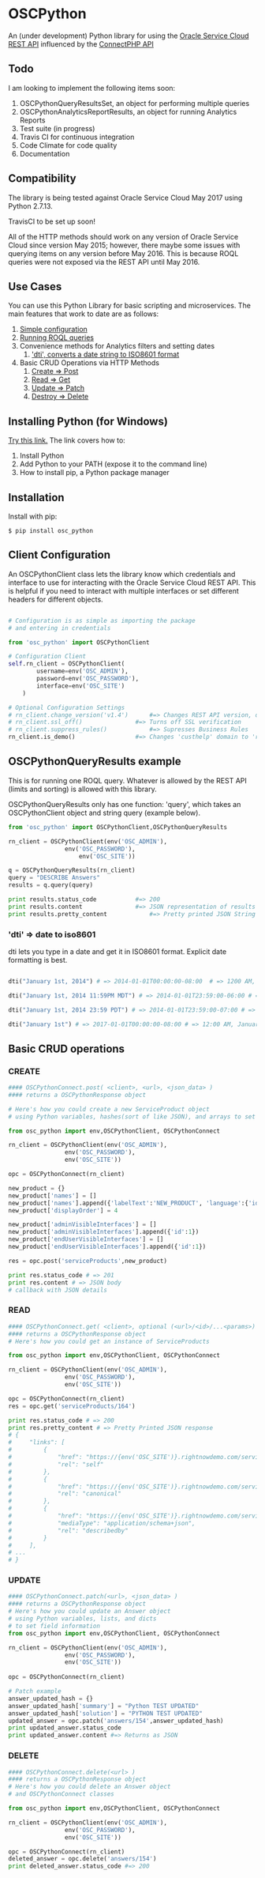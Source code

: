 # OSCPython

An (under development) Python library for using the [Oracle Service Cloud REST API](https://docs.oracle.com/cloud/latest/servicecs_gs/CXSVC/) influenced by the [ConnectPHP API](http://documentation.custhelp.com/euf/assets/devdocs/november2016/Connect_PHP/Default.htm)

## Todo
I am looking to implement the following items soon:
1. OSCPythonQueryResultsSet, an object for performing multiple queries
2. OSCPythonAnalyticsReportResults, an object for running Analytics Reports
3. Test suite (in progress)
4. Travis CI for continuous integration
5. Code Climate for code quality
6. Documentation


## Compatibility

The library is being tested against Oracle Service Cloud May 2017 using Python 2.7.13.

TravisCI to be set up soon!

All of the HTTP methods should work on any version of Oracle Service Cloud since version May 2015; however, there maybe some issues with querying items on any version before May 2016. This is because ROQL queries were not exposed via the REST API until May 2016.


## Use Cases
You can use this Python Library for basic scripting and microservices. The main features that work to date are as follows:

1. [Simple configuration](#client-configuration)
2. [Running ROQL queries](oscpythonqueryresults-example)
3. Convenience methods for Analytics filters and setting dates
	1. ['dti', converts a date string to ISO8601 format](#dti--date-to-iso8601)
4. Basic CRUD Operations via HTTP Methods
	1. [Create => Post](#create)
	2. [Read => Get](#read)
	3. [Update => Patch](#update)
	4. [Destroy => Delete](#delete)

## Installing Python (for Windows)
[Try this link.](https://github.com/BurntSushi/nfldb/wiki/Python-&-pip-Windows-installation)
The link covers how to:
1. Install Python
2. Add Python to your PATH (expose it to the command line)
3. How to install pip, a Python package manager

## Installation

Install with pip:

    $ pip install osc_python


## Client Configuration

An OSCPythonClient class lets the library know which credentials and interface to use for interacting with the Oracle Service Cloud REST API.
This is helpful if you need to interact with multiple interfaces or set different headers for different objects.

```python

# Configuration is as simple as importing the package
# and entering in credentials

from 'osc_python' import OSCPythonClient

# Configuration Client
self.rn_client = OSCPythonClient(
		username=env('OSC_ADMIN'),
		password=env('OSC_PASSWORD'),
		interface=env('OSC_SITE')
	)

# Optional Configuration Settings
# rn_client.change_version('v1.4') 		#=> Changes REST API version, default is 'v1.3'
# rn_client.ssl_off()				#=> Turns off SSL verification
# rn_client.suppress_rules()			#=> Supresses Business Rules
rn_client.is_demo() 				#=> Changes 'custhelp' domain to 'rightnowdemo'
```





## OSCPythonQueryResults example

This is for running one ROQL query. Whatever is allowed by the REST API (limits and sorting) is allowed with this library.

OSCPythonQueryResults only has one function: 'query', which takes an OSCPythonClient object and string query (example below).

```python
from 'osc_python' import OSCPythonClient,OSCPythonQueryResults

rn_client = OSCPythonClient(env('OSC_ADMIN'),
			    env('OSC_PASSWORD'),
    			    env('OSC_SITE'))

q = OSCPythonQueryResults(rn_client)
query = "DESCRIBE Answers"
results = q.query(query)

print results.status_code 			#=> 200
print results.content 				#=> JSON representation of results
print results.pretty_content	 		#=> Pretty printed JSON String of results


```


### 'dti' => date to iso8601

dti lets you type in a date and get it in ISO8601 format. Explicit date formatting is best.

```python

dti("January 1st, 2014") # => 2014-01-01T00:00:00-08:00  # => 1200 AM, January First of 2014

dti("January 1st, 2014 11:59PM MDT") # => 2014-01-01T23:59:00-06:00 # => 11:59 PM Mountain Time, January First of 2014

dti("January 1st, 2014 23:59 PDT") # => 2014-01-01T23:59:00-07:00 # => 11:59 PM Pacific Time, January First of 2014

dti("January 1st") # => 2017-01-01T00:00:00-08:00 # => 12:00 AM, January First of this Year

```


## Basic CRUD operations

### CREATE
```python
#### OSCPythonConnect.post( <client>, <url>, <json_data> )
#### returns a OSCPythonResponse object

# Here's how you could create a new ServiceProduct object
# using Python variables, hashes(sort of like JSON), and arrays to set field information

from osc_python import env,OSCPythonClient, OSCPythonConnect

rn_client = OSCPythonClient(env('OSC_ADMIN'),
			    env('OSC_PASSWORD'),
			    env('OSC_SITE'))

opc = OSCPythonConnect(rn_client)

new_product = {}
new_product['names'] = []
new_product['names'].append({'labelText':'NEW_PRODUCT', 'language':{'id':1}})
new_product['displayOrder'] = 4

new_product['adminVisibleInterfaces'] = []
new_product['adminVisibleInterfaces'].append({'id':1})
new_product['endUserVisibleInterfaces'] = []
new_product['endUserVisibleInterfaces'].append({'id':1})

res = opc.post('serviceProducts',new_product)

print res.status_code # => 201
print res.content # => JSON body
# callback with JSON details

```







### READ
```python
#### OSCPythonConnect.get( <client>, optional (<url>/<id>/...<params>) )
#### returns a OSCPythonResponse object
# Here's how you could get an instance of ServiceProducts

from osc_python import env,OSCPythonClient, OSCPythonConnect

rn_client = OSCPythonClient(env('OSC_ADMIN'),
			    env('OSC_PASSWORD'),
			    env('OSC_SITE'))

opc = OSCPythonConnect(rn_client)
res = opc.get('serviceProducts/164')

print res.status_code # => 200
print res.pretty_content # => Pretty Printed JSON response
# {
#     "links": [
#         {
#             "href": "https://{env('OSC_SITE')}.rightnowdemo.com/services/rest/connect/v1.3/serviceProducts/164", 
#             "rel": "self"
#         }, 
#         {
#             "href": "https://{env('OSC_SITE')}.rightnowdemo.com/services/rest/connect/v1.3/serviceProducts/164", 
#             "rel": "canonical"
#         }, 
#         {
#             "href": "https://{env('OSC_SITE')}.rightnowdemo.com/services/rest/connect/v1.3/metadata-catalog/serviceProducts", 
#             "mediaType": "application/schema+json", 
#             "rel": "describedby"
#         }
#     ], 
# ...
# }
```






### UPDATE
```python
#### OSCPythonConnect.patch(<url>, <json_data> )
#### returns a OSCPythonResponse object
# Here's how you could update an Answer object
# using Python variables, lists, and dicts
# to set field information
from osc_python import env,OSCPythonClient, OSCPythonConnect

rn_client = OSCPythonClient(env('OSC_ADMIN'),
			    env('OSC_PASSWORD'),
			    env('OSC_SITE'))
			    
opc = OSCPythonConnect(rn_client)

# Patch example
answer_updated_hash = {}
answer_updated_hash['summary'] = "Python TEST UPDATED"
answer_updated_hash['solution'] = "PYTHON TEST UPDATED"
updated_answer = opc.patch('answers/154',answer_updated_hash)
print updated_answer.status_code
print updated_answer.content #=> Returns as JSON

```






### DELETE
```python
#### OSCPythonConnect.delete(<url> )
#### returns a OSCPythonResponse object
# Here's how you could delete an Answer object
# and OSCPythonConnect classes

from osc_python import env,OSCPythonClient, OSCPythonConnect

rn_client = OSCPythonClient(env('OSC_ADMIN'),
			    env('OSC_PASSWORD'),
			    env('OSC_SITE'))

opc = OSCPythonConnect(rn_client)
deleted_answer = opc.delete('answers/154')
print deleted_answer.status_code #=> 200

```
